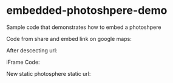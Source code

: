 # embedded-photoshpere-demo
Sample code that demonstrates how to embed a photoshpere

Code from share and embed link on google maps:

<!--// https://www.google.com/maps/contrib/111060727942037579956/photos/@40.6041421,-75.4593964,3a,75y,255.25h,90t/data=!3m8!1e1!3m6!1s-5jMaNpghETg%2FVqef77Ks6OI%2FAAAAAAAA2GA%2FswPwG1NqgGk!2e4!3e11!6s%2F%2Flh4.googleusercontent.com%2F-5jMaNpghETg%2FVqef77Ks6OI%2FAAAAAAAA2GA%2FswPwG1NqgGk%2Fw203-h100-p-k-no%2F!7i8000!8i4000 //-->
    
After descecting url:

<!--// lh4.googleusercontent.com%2F-5jMaNpghETg%2FVqef77Ks6OI%2FAAAAAAAA2GA%2FswPwG1NqgGk%2Fw203-h100-p-k-no //-->
    
iFrame Code:

<!--// <iframe src="https://ssl.gstatic.com/pano/embed/?bsv&imageurl={{static photoshpere url}}&fullsize=8000,4000&croppedsize=8000,4000&offset=0,0&autorotate=1" marginwidth="0" marginheight="0" scrolling="no" frameborder="0" height="100%" width="100%"></iframe> //-->
    
New static photosphere static url:

<!--// https://ssl.gstatic.com/pano/embed/?bsv&imageurl=https://lh4.googleusercontent.com/-5jMaNpghETg/Vqef77Ks6OI/AAAAAAAA2GA/swPwG1NqgGk/g/w212-h106-n-k-no&fullsize=8000,4000&croppedsize=8000,4000&offset=0,0&autorotate=1 //->
    
    
Final iFrame Code

<!-- <iframe src="https://ssl.gstatic.com/pano/embed/?bsv&imageurl=https://ssl.gstatic.com/pano/embed/?bsv&imageurl=https://lh4.googleusercontent.com/-5jMaNpghETg/Vqef77Ks6OI/AAAAAAAA2GA/swPwG1NqgGk/g/w212-h106-n-k-no&fullsize=8000,4000&croppedsize=8000,4000&offset=0,0&autorotate=1&displaysize=800,500&fullsize=8000,4000&croppedsize=8000,4000&offset=0,0&autorotate=1" marginwidth="0" marginheight="0" scrolling="no" frameborder="0" height="100%" width="100%"></iframe> -->
    

